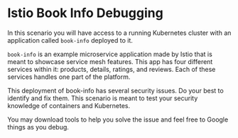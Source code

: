 # Istio Book Info Debugging

In this scenario you will have access to a running Kubernetes cluster with an application called `book-info` deployed to it.

`book-info` is an example microservice application made by Istio that is meant to showcase service mesh features. This app has four different services within it:  products, details, ratings, and reviews. Each of these services handles one part of the platform.

This deployment of book-info has several security issues. Do your best to identify and fix them. This scenario is meant to test your security knowledge of containers and Kubernetes.  

You may download tools to help you solve the issue and feel free to Google things as you debug.
